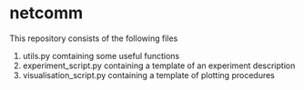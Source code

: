 # netcomm
This repository consists of the following files

 1. utils.py comtaining some useful functions
 2. experiment_script.py containing a template of an experiment description
 3. visualisation_script.py containing a template of plotting procedures




